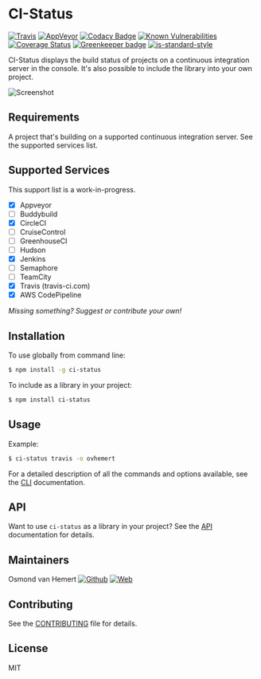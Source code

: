 # CI-Status

[![Travis](https://img.shields.io/travis/com/ovhemert/ci-status.svg?branch=master&logo=travis)](https://travis-ci.com/ovhemert/ci-status)
[![AppVeyor](https://img.shields.io/appveyor/ci/ovhemert/ci-status.svg?logo=appveyor)](https://ci.appveyor.com/project/ovhemert/ci-status)
[![Codacy Badge](https://api.codacy.com/project/badge/Grade/39e011f864c94544bb2535a531c4dd68)](https://www.codacy.com/app/ovhemert/ci-status?utm_source=github.com&amp;utm_medium=referral&amp;utm_content=ovhemert/ci-status&amp;utm_campaign=Badge_Grade)
[![Known Vulnerabilities](https://snyk.io/test/npm/ci-status/badge.svg)](https://snyk.io/test/npm/ci-status)
[![Coverage Status](https://coveralls.io/repos/github/ovhemert/ci-status/badge.svg?branch=master)](https://coveralls.io/github/ovhemert/ci-status?branch=master)
[![Greenkeeper badge](https://badges.greenkeeper.io/ovhemert/ci-status.svg)](https://greenkeeper.io/)
[![js-standard-style](https://img.shields.io/badge/code%20style-standard-brightgreen.svg?style=flat)](http://standardjs.com/)

CI-Status displays the build status of projects on a continuous integration server in the console.
It's also possible to include the library into your own project.

![Screenshot](assets/images/screenshot.png)

## Requirements

A project that's building on a supported continuous integration server.
See the supported services list.

## Supported Services

This support list is a work-in-progress.

- [x] Appveyor
- [ ] Buddybuild
- [x] CircleCI
- [ ] CruiseControl
- [ ] GreenhouseCI
- [ ] Hudson
- [x] Jenkins
- [ ] Semaphore
- [ ] TeamCity
- [x] Travis (travis-ci.com)
- [x] AWS CodePipeline

*Missing something? Suggest or contribute your own!*

## Installation

To use globally from command line:

```bash
$ npm install -g ci-status
```

To include as a library in your project:

```bash
$ npm install ci-status
```

## Usage

Example:

```bash
$ ci-status travis -o ovhemert
```

For a detailed description of all the commands and options available, see the [CLI](./docs/CLI.md) documentation.

## API

Want to use `ci-status` as a library in your project?
See the [API](./docs/API.md) documentation for details.

## Maintainers

Osmond van Hemert
[![Github](https://img.shields.io/badge/-website.svg?style=social&logoColor=333&logo=github)](https://github.com/ovhemert/about)
[![Web](https://img.shields.io/badge/-website.svg?style=social&logoColor=333&logo=nextdoor)](https://www.osmondvanhemert.nl)

## Contributing

See the [CONTRIBUTING](./docs/CONTRIBUTING.md) file for details.

## License

MIT
